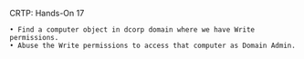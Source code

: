 CRTP: Hands-On 17

```
• Find a computer object in dcorp domain where we have Write permissions.
• Abuse the Write permissions to access that computer as Domain Admin.
```
